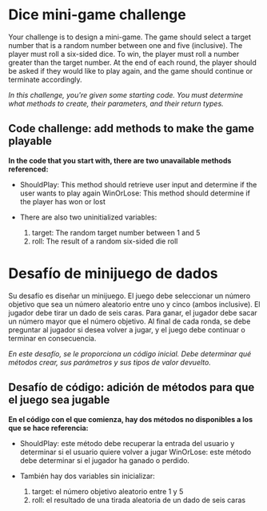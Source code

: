 # Dice mini-game challenge

Your challenge is to design a mini-game. The game should select a target number that is a random number between one and five (inclusive). The player must roll a six-sided dice. To win, the player must roll a number greater than the target number. At the end of each round, the player should be asked if they would like to play again, and the game should continue or terminate accordingly.

_In this challenge, you're given some starting code. You must determine what methods to create, their parameters, and their return types._

## Code challenge: add methods to make the game playable

**In the code that you start with, there are two unavailable methods referenced:**

- ShouldPlay: This method should retrieve user input and determine if the user wants to play again WinOrLose: This method should determine if the player has won or lost

- There are also two uninitialized variables:

  1. target: The random target number between 1 and 5
  2. roll: The result of a random six-sided die roll

# Desafío de minijuego de dados

Su desafío es diseñar un minijuego. El juego debe seleccionar un número objetivo que sea un número aleatorio entre uno y cinco (ambos inclusive). El jugador debe tirar un dado de seis caras. Para ganar, el jugador debe sacar un número mayor que el número objetivo. Al final de cada ronda, se debe preguntar al jugador si desea volver a jugar, y el juego debe continuar o terminar en consecuencia.

_En este desafío, se le proporciona un código inicial. Debe determinar qué métodos crear, sus parámetros y sus tipos de valor devuelto._

## Desafío de código: adición de métodos para que el juego sea jugable

**En el código con el que comienza, hay dos métodos no disponibles a los que se hace referencia:**

- ShouldPlay: este método debe recuperar la entrada del usuario y determinar si el usuario quiere volver a jugar WinOrLose: este método debe determinar si el jugador ha ganado o perdido.

- También hay dos variables sin inicializar:

  1. target: el número objetivo aleatorio entre 1 y 5
  2. roll: el resultado de una tirada aleatoria de un dado de seis caras
